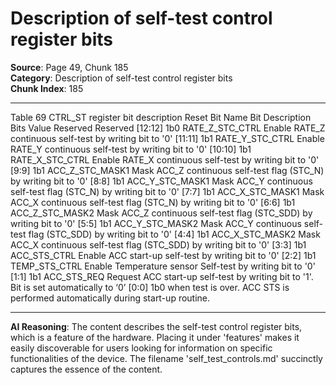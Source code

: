 # Description of self-test control register bits

**Source**: Page 49, Chunk 185  
**Category**: Description of self-test control register bits  
**Chunk Index**: 185

---

Table 69 CTRL_ST register bit description
Reset
Bit Name Bit Description Bits
Value
Reserved Reserved [12:12] 1b0
RATE_Z_STC_CTRL Enable RATE_Z continuous self-test by writing bit to '0' [11:11] 1b1
RATE_Y_STC_CTRL Enable RATE_Y continuous self-test by writing bit to '0' [10:10] 1b1
RATE_X_STC_CTRL Enable RATE_X continuous self-test by writing bit to '0' [9:9] 1b1
ACC_Z_STC_MASK1 Mask ACC_Z continuous self-test flag (STC_N) by writing bit to '0' [8:8] 1b1
ACC_Y_STC_MASK1 Mask ACC_Y continuous self-test flag (STC_N) by writing bit to '0' [7:7] 1b1
ACC_X_STC_MASK1 Mask ACC_X continuous self-test flag (STC_N) by writing bit to '0' [6:6] 1b1
ACC_Z_STC_MASK2 Mask ACC_Z continuous self-test flag (STC_SDD) by writing bit to '0' [5:5] 1b1
ACC_Y_STC_MASK2 Mask ACC_Y continuous self-test flag (STC_SDD) by writing bit to '0' [4:4] 1b1
ACC_X_STC_MASK2 Mask ACC_X continuous self-test flag (STC_SDD) by writing bit to '0' [3:3] 1b1
ACC_STS_CTRL Enable ACC start-up self-test by writing bit to '0' [2:2] 1b1
TEMP_STS_CTRL Enable Temperature sensor Self-test by writing bit to '0' [1:1] 1b1
ACC_STS_REQ Request ACC start-up self-test by writing bit to '1'. Bit is set automatically to ‘0’ [0:0] 1b0
when test is over. ACC STS is performed automatically during start-up routine.

---

**AI Reasoning**: The content describes the self-test control register bits, which is a feature of the hardware. Placing it under 'features' makes it easily discoverable for users looking for information on specific functionalities of the device. The filename 'self_test_controls.md' succinctly captures the essence of the content.
